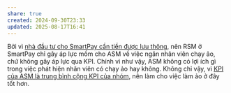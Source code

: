 ```yaml
---
share: true
created: 2024-09-30T23:33
updated: 2025-08-17T16:41
---
```


Bởi vì [nhà đầu tư cho SmartPay cần tiền được lưu thông](../../../../../%E2%9A%A1Hi%E1%BB%83u%20bi%E1%BA%BFt%20s%C3%A2u/T%E1%BB%95%20ch%E1%BB%A9c%20t%C3%A0i%20ch%C3%ADnh/C%C3%B4ng%20ty%20ra%20ch%C3%ADnh%20s%C3%A1ch%20kh%C3%B3%20cho%20nh%C3%A2n%20vi%C3%AAn%20kh%C3%B4ng%20%C4%91%C6%A1n%20thu%E1%BA%A7n%20l%C3%A0%20v%C3%AC%20tham%20ti%E1%BB%81n,%20m%C3%A0%20c%C3%B2n%20l%C3%A0%20v%C3%AC%20nh%C3%A0%20%C4%91%E1%BA%A7u%20t%C6%B0%20c%E1%BA%A7n%20ti%E1%BB%81n%20%C4%91%C6%B0%E1%BB%A3c%20l%C6%B0u%20th%C3%B4ng,%20ho%E1%BA%B7c%20th%E1%BA%ADm%20ch%C3%AD%20l%C3%A0%20r%E1%BB%ADa%20ti%E1%BB%81n.md), nên RSM ở SmartPay chỉ gây áp lực mồm cho ASM về việc ngăn nhân viên chạy ảo, chứ không gây áp lực qua KPI. Chính vì như vậy, ASM không có lợi ích gì trong việc phát hiện nhân viên có chạy ảo hay không. Không chỉ vậy, vì [KPI của ASM là trung bình cộng KPI của nhóm](../../../../../%E2%9A%A1Hi%E1%BB%83u%20bi%E1%BA%BFt%20s%C3%A2u/M%C3%B4%20h%C3%ACnh%20nh%C3%A2n%20s%E1%BB%B1/%C4%90%E1%BA%A1i%20l%C3%BD,%20l%C6%B0%C6%A1ng%20kho%C3%A1n,%20KPI/KPI%20c%E1%BB%A7a%20ASM%20l%C3%A0%20trung%20b%C3%ACnh%20c%E1%BB%99ng%20KPI%20c%E1%BB%A7a%20nh%C3%B3m.md), nên làm cho việc làm ảo ở đây tốt hơn. 
